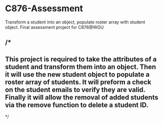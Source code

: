 # C876-Assessment
Transform a student into an object, populate roster array with student object. Final assessment project for C876@WGU

/*
--------------------------------------------------------------------------------------------------------------------
This project is required to take the attributes of a student and transform them into an object. Then it will use the new student object to populate a roster array of students. It will preform a check on the student emails to verify they are valid. Finally it will allow the removal of added students via the remove function to delete a student ID.
--------------------------------------------------------------------------------------------------------------------
*/

